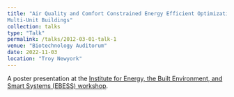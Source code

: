 ```yaml
---
title: "Air Quality and Comfort Constrained Energy Efficient Optimization of
Multi-Unit Buildings"
collection: talks
type: "Talk"
permalink: /talks/2012-03-01-talk-1
venue: "Biotechnology Auditorum"
date: 2022-11-03
location: "Troy Newyork"
---
```


A poster presentation at the [Institute for Energy, the Built Environment, and Smart Systems (EBESS) workshop](https://ebess.rpi.edu/).
